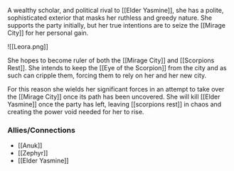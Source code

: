 A wealthy scholar, and political rival to [[Elder Yasmine]], she has a polite, sophisticated exterior that masks her ruthless and greedy nature. She supports the party initially, but her true intentions are to seize the [[Mirage City]] for her personal gain. 

![[Leora.png]]

She hopes to become ruler of both the [[Mirage City]] and [[Scorpions Rest]]. She intends to keep the [[Eye of the Scorpion]] from the city and as such can cripple them, forcing them to rely on her and her new city.

For this reason she wields her significant forces in an attempt to take over the [[Mirage City]] once its path has been uncovered. She will kill [[Elder Yasmine]] once the party has left, leaving [[scorpions rest]] in chaos and creating the power void needed for her to rise.

### Allies/Connections
- [[Anuk]]
- [[Zephyr]]
- [[Elder Yasmine]]
